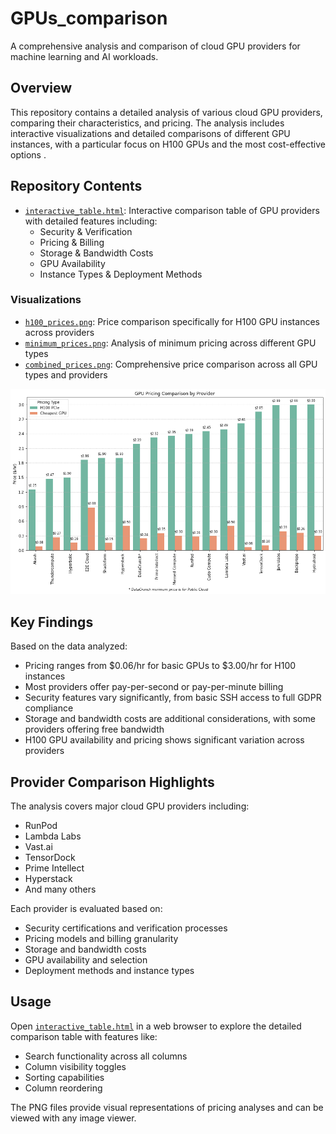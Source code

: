 # GPUs_comparison

A comprehensive analysis and comparison of cloud GPU providers for machine learning and AI workloads.

## Overview
This repository contains a detailed analysis of various cloud GPU providers, comparing their characteristics, and pricing. The analysis includes interactive visualizations and detailed comparisons of different GPU instances, with a particular focus on H100 GPUs and the most cost-effective options .

## Repository Contents

- [`interactive_table.html`](interactive_table.html): Interactive comparison table of GPU providers with detailed features including:
  - Security & Verification
  - Pricing & Billing
  - Storage & Bandwidth Costs
  - GPU Availability
  - Instance Types & Deployment Methods

### Visualizations
- [`h100_prices.png`](h100_prices.png): Price comparison specifically for H100 GPU instances across providers
- [`minimum_prices.png`](minimum_prices.png): Analysis of minimum pricing across different GPU types
- [`combined_prices.png`](combined_prices.png): Comprehensive price comparison across all GPU types and providers

![Combined GPU Prices](combined_prices.png)

## Key Findings

Based on the data analyzed:
- Pricing ranges from $0.06/hr for basic GPUs to $3.00/hr for H100 instances
- Most providers offer pay-per-second or pay-per-minute billing
- Security features vary significantly, from basic SSH access to full GDPR compliance
- Storage and bandwidth costs are additional considerations, with some providers offering free bandwidth
- H100 GPU availability and pricing shows significant variation across providers

## Provider Comparison Highlights

The analysis covers major cloud GPU providers including:
- RunPod
- Lambda Labs
- Vast.ai
- TensorDock
- Prime Intellect
- Hyperstack
- And many others

Each provider is evaluated based on:
- Security certifications and verification processes
- Pricing models and billing granularity
- Storage and bandwidth costs
- GPU availability and selection
- Deployment methods and instance types

## Usage

Open [`interactive_table.html`](interactive_table.html) in a web browser to explore the detailed comparison table with features like:
- Search functionality across all columns
- Column visibility toggles
- Sorting capabilities
- Column reordering

The PNG files provide visual representations of pricing analyses and can be viewed with any image viewer.